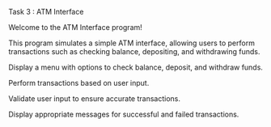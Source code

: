 Task 3 : ATM Interface

Welcome to the ATM Interface program!

This program simulates a simple ATM interface, allowing users to perform transactions such as checking balance, depositing, and withdrawing funds.

Display a menu with options to check balance, deposit, and withdraw funds.

Perform transactions based on user input.

Validate user input to ensure accurate transactions.

Display appropriate messages for successful and failed transactions.
